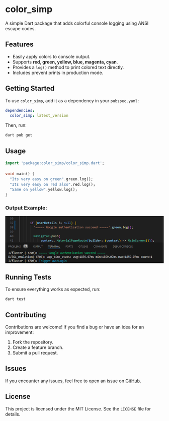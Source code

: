 # color_simp

A simple Dart package that adds colorful console logging using ANSI escape codes.

## Features

- Easily apply colors to console output.
- Supports **red, green, yellow, blue, magenta, cyan**.
- Provides a `log()` method to print colored text directly.
- Includes prevent prints in production mode.

## Getting Started

To use `color_simp`, add it as a dependency in your `pubspec.yaml`:

```yaml
dependencies:
  color_simp: latest_version
```

Then, run:

```sh
dart pub get
```

## Usage

```dart
import 'package:color_simp/color_simp.dart';

void main() {
  "Its very easy on green".green.log();
  "Its very easy on red also".red.log();
  "Same on yellow".yellow.log();
}
```

### Output Example:

![Console Output Example](doc/screen_example.png)

## Running Tests

To ensure everything works as expected, run:

```sh
dart test
```

## Contributing

Contributions are welcome! If you find a bug or have an idea for an improvement:

1. Fork the repository.
2. Create a feature branch.
3. Submit a pull request.

## Issues

If you encounter any issues, feel free to open an issue on [GitHub](https://github.com/yourusername/color_simp/issues).

## License

This project is licensed under the MIT License. See the `LICENSE` file for details.
